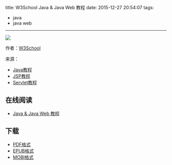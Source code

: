 title: W3School Java & Java Web 教程
date: 2015-12-27 20:54:07
tags:
  - java
  - java web
---

![](https://ek8whxe.cloudimg.io/s/width/226/https://www.gitbook.com/cover/book/wizardforcel/w3school-java.jpg?build=1450174177425&v=12.0.2)

作者：[W3School](http://www.w3cschool.cc)

来源：

* [Java教程](http://www.w3cschool.cc/java/java-tutorial.html)
* [JSP教程](http://www.w3cschool.cc/jsp/jsp-tutorial.html)
* [Servlet教程](http://www.w3cschool.cc/servlet/servlet-tutorial.html)

<!--more-->

## 在线阅读 ##

* [Java & Java Web 教程](https://www.gitbook.com/book/wizardforcel/w3school-java/details)

## 下载 ##

* [PDF格式](https://www.gitbook.com/download/pdf/book/wizardforcel/w3school-java)
* [EPUB格式](https://www.gitbook.com/download/epub/book/wizardforcel/w3school-java)
* [MOBI格式](https://www.gitbook.com/download/mobi/book/wizardforcel/w3school-java)